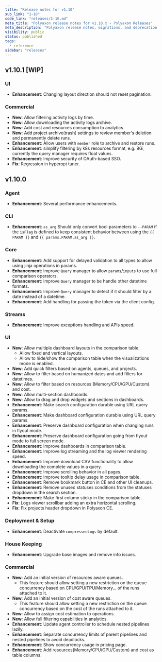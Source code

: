 ```yaml
---
title: "Release notes for v1.10"
sub_link: "1-10"
code_link: "releases/1-10.md"
meta_title: "Polyaxon release notes for v1.10.x - Polyaxon Releases"
meta_description: "Polyaxon release notes, migrations, and deprecation notes for v1.10.x."
visibility: public
status: published
tags:
  - reference
sidebar: "releases"
---
```


## v1.10.1 [WIP]

### UI

 * **Enhancement**: Changing layout direction should not reset pagination.

### Commercial

 * **New**: Allow filtering activity logs by time.
 * **New**: Allow downloading the activity logs archive.
 * **New**: Add cost and resources consumption to analytics.
 * **New**: Add project archive(trash) settings to review member's deletion and permanently delete runs.
 * **Enhancement**: Allow users with `member` role to archive and restore runs.
 * **Enhancement**: simplify filtering by k8s resources format, e.g. 8Gi, currently the query manager requires float values.
 * **Enhancement**: Improve security of OAuth-based SSO.
 * **Fix**: Regression in hyperopt tuner.

## v1.10.0

### Agent

 * **Enhancement**: Several performance enhancements.

### CLI

 * **Enhancement**: `as_arg` Should only convert bool parameters to `--PARAM` if the `isFlag` is defined to keep consistent behavior between using the `{{ PARAM }}` and `{{ params.PARAM.as_arg }}`.

### Core

 * **Enhancement**: Add support for delayed validation to all types to allow using jinja operations in params.
 * **Enhancement**: Improve `Query` manager to allow `params`/`inputs` to use full comparison operators.
 * **Enhancement**: Improve `Query` manager to be handle other datetime formats.
 * **Enhancement**: Improve `Query` manager to detect if it should filter by a date instead of a datetime.
 * **Enhancement**: Add handling for passing the token via the client config.

### Streams

 * **Enhancement**: Improve exceptions handling and APIs speed.

### UI

 * **New**: Allow multiple dashboard layouts in the comparison table:
   * Allow fixed and vertical layouts.
   * Allow to hide/show the comparison table when the visualizations mode is enabled.
 * **New**: Add quick filters based on agents, queues, and projects.
 * **New**: Allow to filter based on humanized dates and add filters for datetimes.
 * **New**: Allow to filter based on resources (Memory/CPU/GPU/Custom) and cost.
 * **New**: Allow multi-section dashboards.
 * **New**: Allow to drag and drop widgets and sections in dashboards.
 * **Enhancement**: Make search configuration durable using URL query params.
 * **Enhancement**: Make dashboard configuration durable using URL query params.
 * **Enhancement**: Preserve dashboard configuration when changing runs in flyout mode.
 * **Enhancement**: Preserve dashboard configuration going from flyout mode to full screen mode.
 * **Enhancement**: Improve dashboards in comparison table.
 * **Enhancement**: Improve log streaming and the log viewer rendering speed.
 * **Enhancement**: Improve download CSV functionality to allow downloading the complete values in a query.
 * **Enhancement**: Improve scrolling behavior in all pages.
 * **Enhancement**: Improve tooltip delay usage in comparison table.
 * **Enhancement**: Remove bookmark button in CE and other UI cleanups.
 * **Enhancement**: Remove unused statuses conditions from the statuses dropdown in the search section.
 * **Enhancement**: Make first column sticky in the comparison table.
 * **Fix**: Logs viewer scrollbar adding an extra horizontal scrolling.
 * **Fix**: Fix projects header dropdown in Polyaxon CE.

### Deployment & Setup

 * **Enhancement**: Deactivate `compressedLogs` by default.

### House Keeping

 * **Enhancement**: Upgrade base images and remove info issues.

### Commercial

 * **New**: Add an initial version of resources aware queues.
   * This feature should allow setting a new restriction on the queue concurrency based on CPU/GPU/TPU/Memory... of the runs attached to it.
 * **New**: Add an initial version of cost aware queues.
   * This feature should allow setting a new restriction on the queue concurrency based on the cost of the runs attached to it.
 * **New**: Allow to assign cost estimation to operations.
 * **New**: Allow full filtering capabilities in analytics.
 * **Enhancement**: Update agent controller to schedule nested pipelines lazily.
 * **Enhancement**: Separate concurrency limits of parent pipelines and nested pipelines to avoid deadlocks.
 * **Enhancement**: Show concurrency usage in pricing page.
 * **Enhancement**: Add resources(Memory/CPU/GPU/Custom) and cost as table columns.
